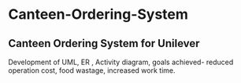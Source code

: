 # Canteen-Ordering-System

## Canteen Ordering System for Unilever


Development of UML, ER , Activity diagram, goals achieved- reduced operation cost, food wastage, increased work time. 
